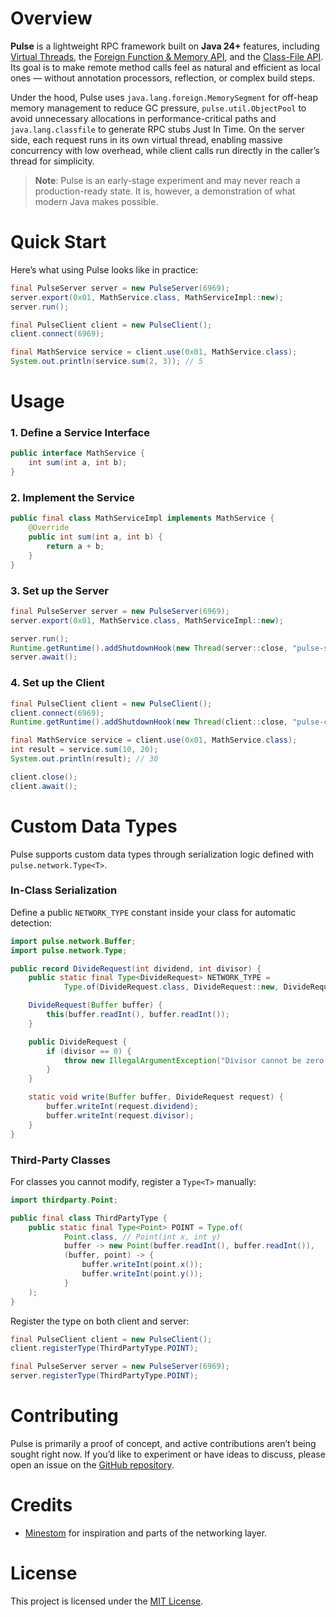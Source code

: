 # Overview

**Pulse** is a lightweight RPC framework built on **Java 24+** features, including [Virtual Threads](https://openjdk.org/jeps/444), the [Foreign Function & Memory API](https://openjdk.org/jeps/454), and the [Class-File API](https://openjdk.org/jeps/484). Its goal is to make remote method calls feel as natural and efficient as local ones — without annotation processors, reflection, or complex build steps.

Under the hood, Pulse uses `java.lang.foreign.MemorySegment` for off-heap memory management to reduce GC pressure, `pulse.util.ObjectPool` to avoid unnecessary allocations in performance-critical paths and `java.lang.classfile` to generate RPC stubs Just In Time. On the server side, each request runs in its own virtual thread, enabling massive concurrency with low overhead, while client calls run directly in the caller’s thread for simplicity.

> **Note**: Pulse is an early-stage experiment and may never reach a production-ready state.  It is, however, a demonstration of what modern Java makes possible.

# Quick Start

Here’s what using Pulse looks like in practice:

```java
final PulseServer server = new PulseServer(6969);
server.export(0x01, MathService.class, MathServiceImpl::new);
server.run();

final PulseClient client = new PulseClient();
client.connect(6969);

final MathService service = client.use(0x01, MathService.class);
System.out.println(service.sum(2, 3)); // 5
```

# Usage

### 1. Define a Service Interface

```java
public interface MathService {
    int sum(int a, int b);
}
```

### 2. Implement the Service

```java
public final class MathServiceImpl implements MathService {
    @Override
    public int sum(int a, int b) {
        return a + b;
    }
}
```

### 3. Set up the Server

```java
final PulseServer server = new PulseServer(6969);
server.export(0x01, MathService.class, MathServiceImpl::new);

server.run();
Runtime.getRuntime().addShutdownHook(new Thread(server::close, "pulse-server-shutdown-hook"));
server.await();
```

### 4. Set up the Client

```java
final PulseClient client = new PulseClient();
client.connect(6969);
Runtime.getRuntime().addShutdownHook(new Thread(client::close, "pulse-client-shutdown-hook"));

final MathService service = client.use(0x01, MathService.class);
int result = service.sum(10, 20);
System.out.println(result); // 30

client.close();
client.await();
```

# Custom Data Types

Pulse supports custom data types through serialization logic defined with `pulse.network.Type<T>`.

### In-Class Serialization

Define a public `NETWORK_TYPE` constant inside your class for automatic detection:

```java
import pulse.network.Buffer;
import pulse.network.Type;

public record DivideRequest(int dividend, int divisor) {
    public static final Type<DivideRequest> NETWORK_TYPE =
            Type.of(DivideRequest.class, DivideRequest::new, DivideRequest::write);

    DivideRequest(Buffer buffer) {
        this(buffer.readInt(), buffer.readInt());
    }

    public DivideRequest {
        if (divisor == 0) {
            throw new IllegalArgumentException("Divisor cannot be zero.");
        }
    }

    static void write(Buffer buffer, DivideRequest request) {
        buffer.writeInt(request.dividend);
        buffer.writeInt(request.divisor);
    }
}
```

### Third-Party Classes

For classes you cannot modify, register a `Type<T>` manually:

```java
import thirdparty.Point;

public final class ThirdPartyType {
    public static final Type<Point> POINT = Type.of(
            Point.class, // Point(int x, int y)
            buffer -> new Point(buffer.readInt(), buffer.readInt()),
            (buffer, point) -> {
                buffer.writeInt(point.x());
                buffer.writeInt(point.y());
            }
    );
}
```

Register the type on both client and server:

```java
final PulseClient client = new PulseClient();
client.registerType(ThirdPartyType.POINT);

final PulseServer server = new PulseServer(6969);
server.registerType(ThirdPartyType.POINT);
```

# Contributing
Pulse is primarily a proof of concept, and active contributions aren’t being sought right now. If you’d like to experiment or have ideas to discuss, please open an issue on the [GitHub repository](https://github.com/breitwan/pulse/issues).

# Credits
* [Minestom](https://github.com/Minestom/Minestom) for inspiration and parts of the networking layer.

# License
This project is licensed under the [MIT License](LICENSE).
